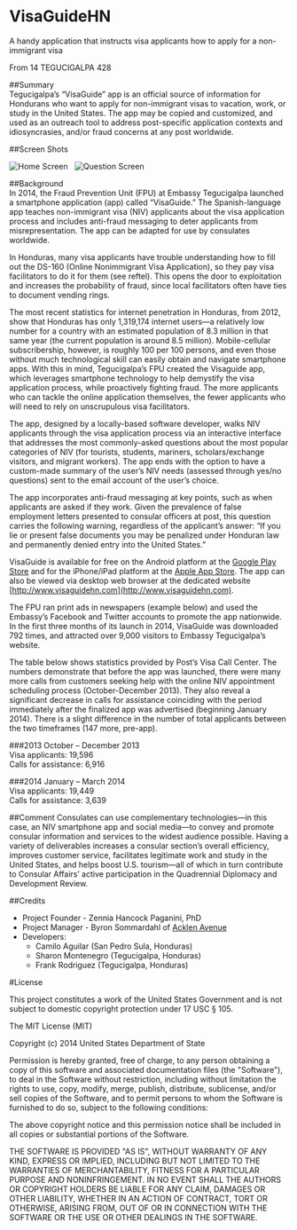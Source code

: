 VisaGuideHN
===========

A handy application that instructs visa applicants how to apply for a non-immigrant visa

From 14 TEGUCIGALPA 428

##Summary    
Tegucigalpa’s “VisaGuide” app is an official source of information for Hondurans who want to apply for non-immigrant visas to vacation, work, or study in the United States.  The app may be copied and customized, and used as an outreach tool to address post-specific application contexts and idiosyncrasies, and/or fraud concerns at any post worldwide.

##Screen Shots

![Home Screen](http://a2.mzstatic.com/us/r30/Purple/v4/0c/a4/09/0ca40945-34f4-b3c6-aaa7-8044a2c557b7/screen568x568.jpeg)
&nbsp;
![Question Screen](http://a5.mzstatic.com/us/r30/Purple4/v4/fd/ad/f7/fdadf740-b0f2-1cc5-ff69-ab9141eaffd9/screen568x568.jpeg)

##Background  
In 2014, the Fraud Prevention Unit (FPU) at Embassy Tegucigalpa launched a smartphone application (app) called “VisaGuide.”  The Spanish-language app teaches non-immigrant visa (NIV) applicants about the visa application process and includes anti-fraud messaging to deter applicants from misrepresentation.  The app can be adapted for use by consulates worldwide.   
 
In Honduras, many visa applicants have trouble understanding how to fill out the DS-160 (Online Nonimmigrant Visa Application), so they pay visa facilitators to do it for them (see reftel).  This opens the door to exploitation and increases the probability of fraud, since local facilitators often have ties to document vending rings.  

The most recent statistics for internet penetration in Honduras, from 2012, show that Honduras has only 1,319,174 internet users—a relatively low number for a country with an estimated population of 8.3 million in that same year (the current population is around 8.5 million).  Mobile-cellular subscribership, however, is roughly 100 per 100 persons, and even those without much technological skill can easily obtain and navigate smartphone apps.  With this in mind, Tegucigalpa’s FPU created the Visaguide app, which leverages smartphone technology to help demystify the visa application process, while proactively fighting fraud.  The more applicants who can tackle the online application themselves, the fewer applicants who will need to rely on unscrupulous visa facilitators.  

The app, designed by a locally-based software developer, walks NIV applicants through the visa application process via an interactive interface that addresses the most commonly-asked questions about the most popular categories of NIV (for tourists, students, mariners, scholars/exchange visitors, and migrant workers).  The app ends with the option to have a custom-made summary of the user’s NIV needs (assessed through yes/no questions) sent to the email account of the user’s choice.  

The app incorporates anti-fraud messaging at key points, such as when applicants are asked if they work.  Given the prevalence of false employment letters presented to consular officers at post, this question carries the following warning, regardless of the applicant’s answer:  “If you lie or present false documents you may be penalized under Honduran law and permanently denied entry into the United States.”  

VisaGuide is available for free on the Android platform at the [Google Play Store](https://play.google.com/store/apps/details?id=com.acklenavenue.com) and for the iPhone/iPad platform at the [Apple App Store](https://itunes.apple.com/us/app/visaguidehn/id871222552?mt=8). The app can also be viewed via desktop web browser at the dedicated website [http://www.visaguidehn.com](http://www.visaguidehn.com). 

The FPU ran print ads in newspapers (example below) and used the Embassy’s Facebook and Twitter accounts to promote the app nationwide.  In the first three months of its launch in 2014, VisaGuide was downloaded 792 times, and attracted over 9,000 visitors to Embassy Tegucigalpa’s website.

The table below shows statistics provided by Post’s Visa Call Center.  The numbers demonstrate that before the app was launched, there were many more calls from customers seeking help with the online NIV appointment scheduling process (October-December 2013).  They also reveal a significant decrease in calls for assistance coinciding with the period immediately after the finalized app was advertised (beginning January 2014).  There is a slight difference in the number of total applicants between the two timeframes (147 more, pre-app).
  
###2013
October – December  2013	    
Visa applicants: 19,596	                 
Calls for assistance: 6,916

###2014
January – March     2014	    
Visa applicants: 19,449	                 
Calls for assistance: 3,639

##Comment
Consulates can use complementary technologies—in this case, an NIV smartphone app and social media—to convey and promote consular information and services to the widest audience possible.  Having a variety of deliverables increases a consular section’s overall efficiency, improves customer service, facilitates legitimate work and study in the United States, and helps boost U.S. tourism—all of which in turn contribute to Consular Affairs’ active participation in the Quadrennial Diplomacy and Development Review. 

##Credits
- Project Founder - Zennia Hancock Paganini, PhD
- Project Manager - Byron Sommardahl of [Acklen Avenue](http://acklenavenue.com)
- Developers:
  - Camilo Aguilar (San Pedro Sula, Honduras)
  - Sharon Montenegro (Tegucigalpa, Honduras)
  - Frank Rodriguez (Tegucigalpa, Honduras)

#License

This project constitutes a work of the United States Government and is not subject to domestic copyright protection under 17 USC § 105.

The MIT License (MIT)

Copyright (c) 2014 United States Department of State

Permission is hereby granted, free of charge, to any person obtaining a copy of this software and associated documentation files (the "Software"), to deal in the Software without restriction, including without limitation the rights to use, copy, modify, merge, publish, distribute, sublicense, and/or sell copies of the Software, and to permit persons to whom the Software is furnished to do so, subject to the following conditions:

The above copyright notice and this permission notice shall be included in all copies or substantial portions of the Software.

THE SOFTWARE IS PROVIDED "AS IS", WITHOUT WARRANTY OF ANY KIND, EXPRESS OR IMPLIED, INCLUDING BUT NOT LIMITED TO THE WARRANTIES OF MERCHANTABILITY, FITNESS FOR A PARTICULAR PURPOSE AND NONINFRINGEMENT. IN NO EVENT SHALL THE AUTHORS OR COPYRIGHT HOLDERS BE LIABLE FOR ANY CLAIM, DAMAGES OR OTHER LIABILITY, WHETHER IN AN ACTION OF CONTRACT, TORT OR OTHERWISE, ARISING FROM, OUT OF OR IN CONNECTION WITH THE SOFTWARE OR THE USE OR OTHER DEALINGS IN THE SOFTWARE.
